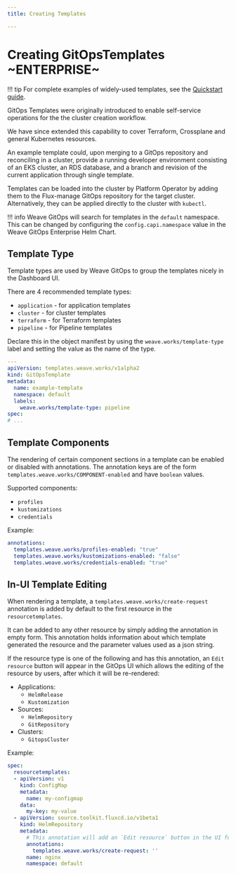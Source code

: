 ```yaml
---
title: Creating Templates

---
```


# Creating GitOpsTemplates ~ENTERPRISE~

!!! tip
    For complete examples of widely-used templates, see the [Quickstart
    guide](../quickstart-templates).

GitOps Templates were originally introduced to enable self-service operations
for the the cluster creation workflow.

We have since extended this capability to cover Terraform, Crossplane and
general Kubernetes resources.

An example template could, upon merging to a GitOps repository and reconciling in
a cluster, provide a running developer environment consisting of
an EKS cluster, an RDS database, and a branch and revision of the current
application through single template.

Templates can be loaded into the cluster by Platform Operator by adding them to
the Flux-manage GitOps repository for the target cluster. Alternatively, they
can be applied directly to the cluster with `kubectl`.

!!! info
    Weave GitOps will search for templates in the `default` namespace.
    This can be changed by configuring the `config.capi.namespace` value in the
    Weave GitOps Enterprise Helm Chart.

## Template Type

Template types are used by Weave GitOps to group the templates nicely in the
Dashboard UI.

There are 4 recommended template types:

- `application` - for application templates
- `cluster` - for cluster templates
- `terraform` - for Terraform templates
- `pipeline` - for Pipeline templates

Declare this in the object manifest by using the `weave.works/template-type`
label and setting the value as the name of the type.

```yaml
---
apiVersion: templates.weave.works/v1alpha2
kind: GitOpsTemplate
metadata:
  name: example-template
  namespace: default
  labels:
    weave.works/template-type: pipeline
spec:
# ...
```

## Template Components

The rendering of certain component sections in a template can be enabled or
disabled with annotations. The annotation keys are of the form
`templates.weave.works/COMPONENT-enabled` and have `boolean` values.

Supported components:

- `profiles`
- `kustomizations`
- `credentials`

Example:

```yaml
annotations:
  templates.weave.works/profiles-enabled: "true"
  templates.weave.works/kustomizations-enabled: "false"
  templates.weave.works/credentials-enabled: "true"
```

## In-UI Template Editing

When rendering a template, a `templates.weave.works/create-request` annotation
is added by default to the first resource in the `resourcetemplates`.

It can be added to any other resource by simply adding the annotation in empty form.
This annotation holds information about which template generated the resource
and the parameter values used as a json string.

If the resource type is one of the following and has this annotation, an
`Edit resource` button will appear in the GitOps UI which allows the editing of
the resource by users, after which it will be re-rendered:

- Applications:
  - `HelmRelease`
  - `Kustomization`
- Sources:
  - `HelmRepository`
  - `GitRepository`
- Clusters:
  - `GitopsCluster`

Example:

```yaml
spec:
  resourcetemplates:
  - apiVersion: v1
    kind: ConfigMap
    metadata:
      name: my-configmap
    data:
      my-key: my-value
  - apiVersion: source.toolkit.fluxcd.io/v1beta1
    kind: HelmRepository
    metadata:
      # This annotation will add an `Edit resource` button in the UI for this resource
      annotations:
        templates.weave.works/create-request: ''
      name: nginx
      namespace: default
```